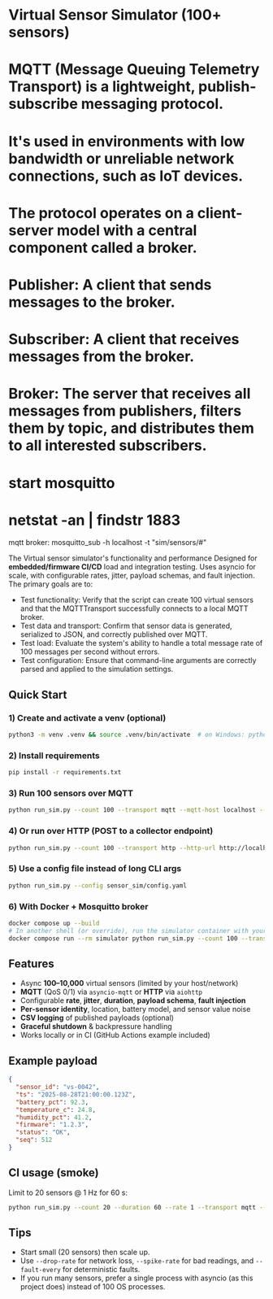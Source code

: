 # Virtual Sensor Simulator (100+ sensors)
# MQTT (Message Queuing Telemetry Transport) is a lightweight, publish-subscribe messaging protocol. 
# It's used in environments with low bandwidth or unreliable network connections, such as IoT devices.
# The protocol operates on a client-server model with a central component called a broker.
# Publisher: A client that sends messages to the broker.
# Subscriber: A client that receives messages from the broker.
# Broker: The server that receives all messages from publishers, filters them by topic, and distributes them to all interested subscribers.


# start mosquitto
# netstat -an | findstr 1883
mqtt broker: mosquitto_sub -h localhost -t "sim/sensors/#"

The Virtual sensor simulator's functionality and performance Designed for **embedded/firmware CI/CD** load and integration testing. 
Uses asyncio for scale, with configurable rates, jitter, payload schemas, and fault injection. 
The primary goals are to:
- Test functionality: Verify that the script can create 100 virtual sensors and that the MQTTTransport successfully connects to a local MQTT broker.
- Test data and transport: Confirm that sensor data is generated, serialized to JSON, and correctly published over MQTT.
- Test load: Evaluate the system's ability to handle a total message rate of 100 messages per second without errors.
- Test configuration: Ensure that command-line arguments are correctly parsed and applied to the simulation settings.

## Quick Start

### 1) Create and activate a venv (optional)
```bash
python3 -m venv .venv && source .venv/bin/activate  # on Windows: python -m venv .venv && .venv\Scripts\activate
```

### 2) Install requirements
```bash
pip install -r requirements.txt
```

### 3) Run 100 sensors over MQTT
```bash
python run_sim.py --count 100 --transport mqtt --mqtt-host localhost --mqtt-port 1883 --topic-prefix sim/sensors --rate 1.0
```

### 4) Or run over HTTP (POST to a collector endpoint)
```bash
python run_sim.py --count 100 --transport http --http-url http://localhost:8080/ingest --rate 1.0
```

### 5) Use a config file instead of long CLI args
```bash
python run_sim.py --config sensor_sim/config.yaml
```

### 6) With Docker + Mosquitto broker
```bash
docker compose up --build
# In another shell (or override), run the simulator container with your args
docker compose run --rm simulator python run_sim.py --count 100 --transport mqtt --mqtt-host mosquitto --topic-prefix sim/sensors
```

## Features
- Async **100–10,000** virtual sensors (limited by your host/network)
- **MQTT** (QoS 0/1) via `asyncio-mqtt` or **HTTP** via `aiohttp`
- Configurable **rate**, **jitter**, **duration**, **payload schema**, **fault injection**
- **Per-sensor identity**, location, battery model, and sensor value noise
- **CSV logging** of published payloads (optional)
- **Graceful shutdown** & backpressure handling
- Works locally or in CI (GitHub Actions example included)

## Example payload
```json
{
  "sensor_id": "vs-0042",
  "ts": "2025-08-28T21:00:00.123Z",
  "battery_pct": 92.3,
  "temperature_c": 24.8,
  "humidity_pct": 41.2,
  "firmware": "1.2.3",
  "status": "OK",
  "seq": 512
}
```

## CI usage (smoke)
Limit to 20 sensors @ 1 Hz for 60 s:
```bash
python run_sim.py --count 20 --duration 60 --rate 1 --transport mqtt --mqtt-host $BROKER_HOST
```

## Tips
- Start small (20 sensors) then scale up.
- Use `--drop-rate` for network loss, `--spike-rate` for bad readings, and `--fault-every` for deterministic faults.
- If you run many sensors, prefer a single process with asyncio (as this project does) instead of 100 OS processes.
